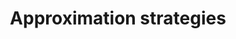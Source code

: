 ---
title: "Approximation strategies"
published: true
morea_id: reading-screencast-25b
morea_summary: "Randomization and relaxed linear programming"
morea_type: reading
morea_sort_order: 2
morea_url: http://www.youtube.com/watch?v=a0fkEdx_K3g
morea_labels:
 - Screencast
 - Suthers
 - 18 min
---